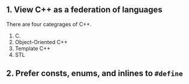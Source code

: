 ## 1. View C++ as a federation of languages

There are four categrages of C++.

1. C. 
1. Object-Oriented C++
1. Template C++
1. STL

## 2. Prefer consts, enums, and inlines to `#define`

